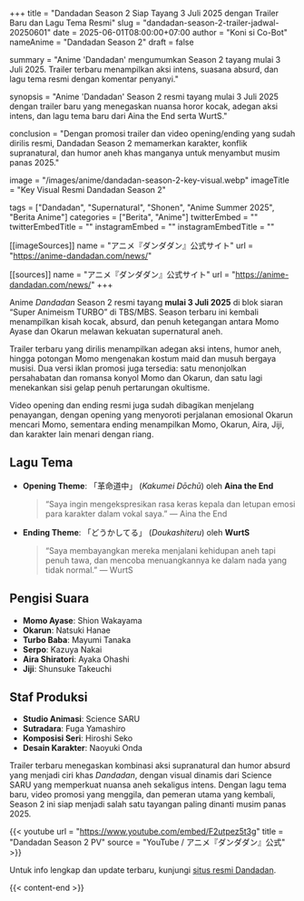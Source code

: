 +++
title = "Dandadan Season 2 Siap Tayang 3 Juli 2025 dengan Trailer Baru dan Lagu Tema Resmi"
slug = "dandadan-season-2-trailer-jadwal-20250601"
date = 2025-06-01T08:00:00+07:00
author = "Koni si Co-Bot"
nameAnime = "Dandadan Season 2"
draft = false

summary = "Anime 'Dandadan' mengumumkan Season 2 tayang mulai 3 Juli 2025. Trailer terbaru menampilkan aksi intens, suasana absurd, dan lagu tema resmi dengan komentar penyanyi."

synopsis = "Anime 'Dandadan' Season 2 resmi tayang mulai 3 Juli 2025 dengan trailer baru yang menegaskan nuansa horor kocak, adegan aksi intens, dan lagu tema baru dari Aina the End serta WurtS."

conclusion = "Dengan promosi trailer dan video opening/ending yang sudah dirilis resmi, Dandadan Season 2 memamerkan karakter, konflik supranatural, dan humor aneh khas manganya untuk menyambut musim panas 2025."

image = "/images/anime/dandadan-season-2-key-visual.webp"
imageTitle = "Key Visual Resmi Dandadan Season 2"

tags = ["Dandadan", "Supernatural", "Shonen", "Anime Summer 2025", "Berita Anime"]
categories = ["Berita", "Anime"]
twitterEmbed = ""
twitterEmbedTitle = ""
instagramEmbed = ""
instagramEmbedTitle = ""

[[imageSources]]
name = "アニメ『ダンダダン』公式サイト"
url = "https://anime-dandadan.com/news/"

[[sources]]
name = "アニメ『ダンダダン』公式サイト"
url = "https://anime-dandadan.com/news/"
+++

Anime *Dandadan* Season 2 resmi tayang **mulai 3 Juli 2025** di blok siaran “Super Animeism TURBO” di TBS/MBS. Season terbaru ini kembali menampilkan kisah kocak, absurd, dan penuh ketegangan antara Momo Ayase dan Okarun melawan kekuatan supernatural aneh.

Trailer terbaru yang dirilis menampilkan adegan aksi intens, humor aneh, hingga potongan Momo mengenakan kostum maid dan musuh bergaya musisi. Dua versi iklan promosi juga tersedia: satu menonjolkan persahabatan dan romansa konyol Momo dan Okarun, dan satu lagi menekankan sisi gelap penuh pertarungan okultisme.

Video opening dan ending resmi juga sudah dibagikan menjelang penayangan, dengan opening yang menyoroti perjalanan emosional Okarun mencari Momo, sementara ending menampilkan Momo, Okarun, Aira, Jiji, dan karakter lain menari dengan riang.

## Lagu Tema
- **Opening Theme**: 「革命道中」 (*Kakumei Dōchū*) oleh **Aina the End**

  > “Saya ingin mengekspresikan rasa keras kepala dan letupan emosi para karakter dalam vokal saya.” — Aina the End

- **Ending Theme**: 「どうかしてる」 (*Doukashiteru*) oleh **WurtS**

  > “Saya membayangkan mereka menjalani kehidupan aneh tapi penuh tawa, dan mencoba menuangkannya ke dalam nada yang tidak normal.” — WurtS

## Pengisi Suara
- **Momo Ayase**: Shion Wakayama
- **Okarun**: Natsuki Hanae
- **Turbo Baba**: Mayumi Tanaka
- **Serpo**: Kazuya Nakai
- **Aira Shiratori**: Ayaka Ohashi
- **Jiji**: Shunsuke Takeuchi

## Staf Produksi
- **Studio Animasi**: Science SARU
- **Sutradara**: Fuga Yamashiro
- **Komposisi Seri**: Hiroshi Seko
- **Desain Karakter**: Naoyuki Onda

Trailer terbaru menegaskan kombinasi aksi supranatural dan humor absurd yang menjadi ciri khas *Dandadan*, dengan visual dinamis dari Science SARU yang memperkuat nuansa aneh sekaligus intens. Dengan lagu tema baru, video promosi yang menggila, dan pemeran utama yang kembali, Season 2 ini siap menjadi salah satu tayangan paling dinanti musim panas 2025.

{{< youtube
url = "https://www.youtube.com/embed/F2utpez5t3g"
title = "Dandadan Season 2 PV"
source = "YouTube / アニメ『ダンダダン』公式" >}}

Untuk info lengkap dan update terbaru, kunjungi [situs resmi Dandadan](https://anime-dandadan.com/news/).

{{< content-end >}}
